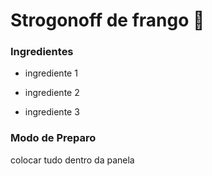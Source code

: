 # Strogonoff de frango :chicken:

### Ingredientes

- ingrediente 1

- ingrediente 2

- ingrediente 3

  

### Modo de Preparo

colocar tudo dentro da panela

